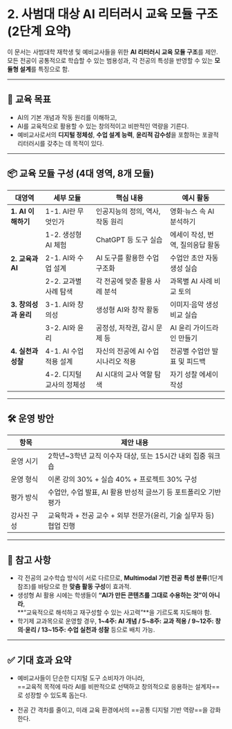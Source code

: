 # 2. 사범대 대상 AI 리터러시 교육 모듈 구조 (2단계 요약)

이 문서는 사범대학 재학생 및 예비교사들을 위한 **AI 리터러시 교육 모듈 구조**를 제안.  
모든 전공이 공통적으로 학습할 수 있는 범용성과, 각 전공의 특성을 반영할 수 있는 **모듈형 설계**를 특징으로 함.

---

## 🎯 교육 목표

- AI의 기본 개념과 작동 원리를 이해하고,  
- AI를 교육적으로 활용할 수 있는 창의적이고 비판적인 역량을 기른다.  
- 예비교사로서의 **디지털 정체성**, **수업 설계 능력**, **윤리적 감수성**을 포함하는 포괄적 리터러시를 갖추는 데 목적이 있다.

---

## 📦 교육 모듈 구성 (4대 영역, 8개 모듈)

| 대영역 | 세부 모듈 | 핵심 내용 | 예시 활동 |
|--------|-----------|-----------|------------|
| **1. AI 이해하기** | 1-1. AI란 무엇인가 | 인공지능의 정의, 역사, 작동 원리 | 영화·뉴스 속 AI 분석하기 |
|  | 1-2. 생성형 AI 체험 | ChatGPT 등 도구 실습 | 에세이 작성, 번역, 질의응답 활동 |
| **2. 교육과 AI** | 2-1. AI와 수업 설계 | AI 도구를 활용한 수업 구조화 | 수업안 초안 자동 생성 실습 |
|  | 2-2. 교과별 사례 탐색 | 각 전공에 맞춘 활용 사례 분석 | 과목별 AI 사례 비교 토의 |
| **3. 창의성과 윤리** | 3-1. AI와 창의성 | 생성형 AI와 창작 활동 | 이미지·음악 생성 비교 실습 |
|  | 3-2. AI와 윤리 | 공정성, 저작권, 감시 문제 등 | AI 윤리 가이드라인 만들기 |
| **4. 실천과 성찰** | 4-1. AI 수업 적용 설계 | 자신의 전공에 AI 수업 시나리오 적용 | 전공별 수업안 발표 및 피드백 |
|  | 4-2. 디지털 교사의 정체성 | AI 시대의 교사 역할 탐색 | 자기 성찰 에세이 작성 |

---

## 🛠 운영 방안

| 항목 | 제안 내용 |
|------|-----------|
| 운영 시기 | 2학년~3학년 교직 이수자 대상, 또는 15시간 내외 집중 워크숍 |
| 운영 형식 | 이론 강의 30% + 실습 40% + 프로젝트 30% 구성 |
| 평가 방식 | 수업안, 수업 발표, AI 활용 반성적 글쓰기 등 포트폴리오 기반 평가 |
| 강사진 구성 | 교육학과 + 전공 교수 + 외부 전문가(윤리, 기술 실무자 등) 협업 진행 |

---

## 📎 참고 사항

- 각 전공의 교수학습 방식이 서로 다르므로, **Multimodal 기반 전공 특성 분류**(1단계 참조)를 바탕으로 한 **맞춤 활동 구성**이 효과적.
- 생성형 AI 활용 시에는 학생들이 **“AI가 만든 콘텐츠를 그대로 수용하는 것”이 아니라**,  
  **“교육적으로 해석하고 재구성할 수 있는 사고력”**을 기르도록 지도해야 함.
- 학기제 교과목으로 운영할 경우, **1~4주: AI 개념 / 5~8주: 교과 적용 / 9~12주: 창의·윤리 / 13~15주: 수업 실천과 성찰** 등으로 배치 가능.

---

## ✅ 기대 효과 요약

- 예비교사들이 단순한 디지털 도구 소비자가 아니라,  
  ==교육적 목적에 따라 AI를 비판적으로 선택하고 창의적으로 응용하는 설계자==로 성장할 수 있도록 돕는다.

- 전공 간 격차를 줄이고, 미래 교육 환경에서의 ==공통 디지털 기반 역량==을 강화한다.

